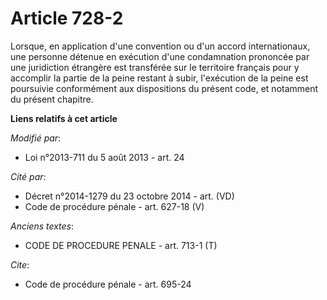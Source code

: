 # Article 728-2

Lorsque, en application d'une convention ou d'un accord internationaux, une personne détenue en exécution d'une condamnation
prononcée par une juridiction étrangère est transférée sur le territoire français pour y accomplir la partie de la peine
restant à subir, l'exécution de la peine est poursuivie conformément aux dispositions du présent code, et notamment du
présent chapitre.

**Liens relatifs à cet article**

_Modifié par_:

  - Loi n°2013-711 du 5 août 2013 - art. 24

_Cité par_:

  - Décret n°2014-1279 du 23 octobre 2014 - art. (VD)
  - Code de procédure pénale - art. 627-18 (V)

_Anciens textes_:

  - CODE DE PROCEDURE PENALE - art. 713-1 (T)

_Cite_:

  - Code de procédure pénale - art. 695-24
